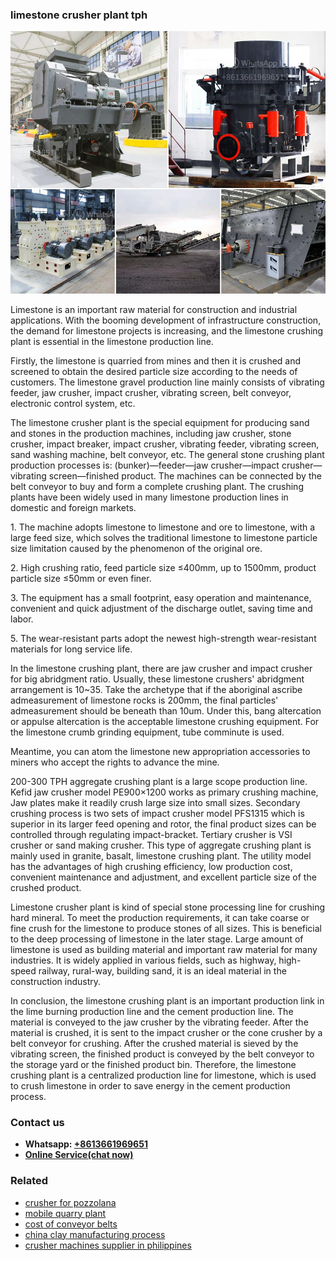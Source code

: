 <h3>limestone crusher plant tph</h3><img src='1702950141.jpg' alt=''><p>Limestone is an important raw material for construction and industrial applications. With the booming development of infrastructure construction, the demand for limestone projects is increasing, and the limestone crushing plant is essential in the limestone production line.</p><p>Firstly, the limestone is quarried from mines and then it is crushed and screened to obtain the desired particle size according to the needs of customers. The limestone gravel production line mainly consists of vibrating feeder, jaw crusher, impact crusher, vibrating screen, belt conveyor, electronic control system, etc.</p><p>The limestone crusher plant is the special equipment for producing sand and stones in the production machines, including jaw crusher, stone crusher, impact breaker, impact crusher, vibrating feeder, vibrating screen, sand washing machine, belt conveyor, etc. The general stone crushing plant production processes is: (bunker)—feeder—jaw crusher—impact crusher—vibrating screen—finished product. The machines can be connected by the belt conveyor to buy and form a complete crushing plant. The crushing plants have been widely used in many limestone production lines in domestic and foreign markets.</p><p>1. The machine adopts limestone to limestone and ore to limestone, with a large feed size, which solves the traditional limestone to limestone particle size limitation caused by the phenomenon of the original ore.</p><p>2. High crushing ratio, feed particle size ≤400mm, up to 1500mm, product particle size ≤50mm or even finer.</p><p>3. The equipment has a small footprint, easy operation and maintenance, convenient and quick adjustment of the discharge outlet, saving time and labor.</p><p>5. The wear-resistant parts adopt the newest high-strength wear-resistant materials for long service life.</p><p>In the limestone crushing plant, there are jaw crusher and impact crusher for big abridgment ratio. Usually, these limestone crushers' abridgment arrangement is 10~35. Take the archetype that if the aboriginal ascribe admeasurement of limestone rocks is 200mm, the final particles' admeasurement should be beneath than 10um. Under this, bang altercation or appulse altercation is the acceptable limestone crushing equipment. For the limestone crumb grinding equipment, tube comminute is used.</p><p>Meantime, you can atom the limestone new appropriation accessories to miners who accept the rights to advance the mine.</p><p>200-300 TPH aggregate crushing plant is a large scope production line. Kefid jaw crusher model PE900×1200 works as primary crushing machine, Jaw plates make it readily crush large size into small sizes. Secondary crushing process is two sets of impact crusher model PFS1315 which is superior in its larger feed opening and rotor, the final product sizes can be controlled through regulating impact-bracket. Tertiary crusher is VSI crusher or sand making crusher. This type of aggregate crushing plant is mainly used in granite, basalt, limestone crushing plant. The utility model has the advantages of high crushing efficiency, low production cost, convenient maintenance and adjustment, and excellent particle size of the crushed product.</p><p>Limestone crusher plant is kind of special stone processing line for crushing hard mineral. To meet the production requirements, it can take coarse or fine crush for the limestone to produce stones of all sizes. This is beneficial to the deep processing of limestone in the later stage. Large amount of limestone is used as building material and important raw material for many industries. It is widely applied in various fields, such as highway, high-speed railway, rural-way, building sand, it is an ideal material in the construction industry.</p><p>In conclusion, the limestone crushing plant is an important production link in the lime burning production line and the cement production line. The material is conveyed to the jaw crusher by the vibrating feeder. After the material is crushed, it is sent to the impact crusher or the cone crusher by a belt conveyor for crushing. After the crushed material is sieved by the vibrating screen, the finished product is conveyed by the belt conveyor to the storage yard or the finished product bin. Therefore, the limestone crushing plant is a centralized production line for limestone, which is used to crush limestone in order to save energy in the cement production process.</p><h3>Contact us</h3><ul><li><strong>Whatsapp:&nbsp;<a href="https://wa.me/8613661969651">+8613661969651</a></strong></li><li><a href="https://swt.shibang-china.com/?git&amp;zhl&amp;limestone crusher plant tph"><strong>Online Service(chat now)</strong></a></li></ul><h3>Related</h3><ul><li><a href='crusher for pozzolana.md'>crusher for pozzolana</a></li><li><a href='mobile quarry plant.md'>mobile quarry plant</a></li><li><a href='cost of conveyor belts.md'>cost of conveyor belts</a></li><li><a href='china clay manufacturing process.md'>china clay manufacturing process</a></li><li><a href='crusher machines supplier in philippines.md'>crusher machines supplier in philippines</a></li></ul>